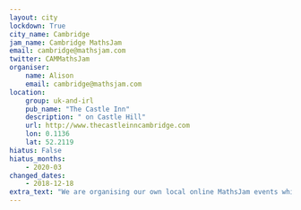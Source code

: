 ```yaml
---
layout: city                                           
lockdown: True
city_name: Cambridge                                                               
jam_name: Cambridge MathsJam
email: cambridge@mathsjam.com
twitter: CAMMathsJam
organiser:
    name: Alison
    email: cambridge@mathsjam.com
location:
    group: uk-and-irl
    pub_name: "The Castle Inn"
    description: " on Castle Hill"
    url: http://www.thecastleinncambridge.com
    lon: 0.1136
    lat: 52.2119
hiatus: False
hiatus_months:
    - 2020-03
changed_dates:
    - 2018-12-18
extra_text: "We are organising our own local online MathsJam events while we can't meet in person - get in touch if you'd like more information."
---
```

